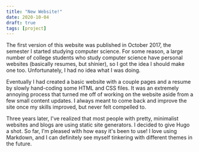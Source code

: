 ```yaml
---
title: "New Website!"
date: 2020-10-04
draft: true
tags: [project]
---
```


The first version of this website was published in October 2017, the semester I started studying computer science. For some reason, a large number of college students who study computer science have personal websites (basically resumes, but shinier), so I got the idea I should make one too. Unfortunately, I had no idea what I was doing.

Eventually I had created a basic website with a couple pages and a resume by slowly hand-coding some HTML and CSS files. It was an extremely annoying process that turned me off of working on the website aside from a few small content updates. I always meant to come back and improve the site once my skills improved, but never felt compelled to.

Three years later, I've realized that most people with pretty, minimalist websites and blogs are using static site generators. I decided to give Hugo a shot. So far, I'm pleased with how easy it's been to use! I love using Markdown, and I can definitely see myself tinkering with different themes in the future.
